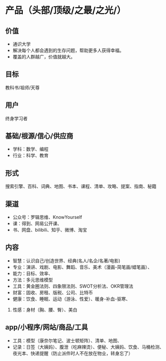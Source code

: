 # 产品（头部/顶级/之最/之光/）
## 价值
* 通识大学
* 解决每个人都会遇到的生存问题，帮助更多人获得幸福。
* 覆盖的人群越广，价值就越大。
## 目标
教科书/祖师/天尊
## 用户
终身学习者
## 基础/根源/信心/供应商
* 学科：数学、编程
* 行业：科学、教育
## 形式
搜索引擎、百科、词典、地图、书本、课程、清单、攻略、提案、指南、秘籍
## 渠道
* 公众号：罗辑思维、KnowYourself 
* 课：得到、网易公开课、 
* 书、网盘、bilibili、知乎、微博、淘宝
## 内容
* 智慧：认识自己/创造世界、经典(名人/名企/名著/电影)
* 专业：演讲、戏剧、电影、舞蹈、音乐、美术（漫画-简笔画/蜡笔画）、
* 能力：目标、效率、
* 方法：多元思维模型
* 工具：黄金圈法则、四象限法则、SWOT分析法、OKR管理法
* 财富：固收、房租、版税、公司、比特币
* 健康：饮食、睡眠、运动（游泳、性爱）、暖身-补血-驱寒、
1. 性感：身材（胸、腰、臀）、美白
## app/小程序/网站/商品/工具
* 工具：模型（康奈尔笔记、波士顿矩阵）、清单、地图、 
* 记录：日签（大姨妈）、腹泄（吃麻辣烫）、便秘、大姨妈、饮食、马桶检测、夜光本、快递提醒（防止派件时人不在放在物业，转身忘了）
